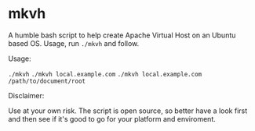 # mkvh
A humble bash script to help create Apache Virtual Host on an Ubuntu based OS. Usage, run `./mkvh` and follow. 

Usage:

`./mkvh`
`./mkvh local.example.com`
`./mkvh local.example.com /path/to/document/root`

Disclaimer:

Use at your own risk. The script is open source, so better have a look first and then see if it's good to go for your platform and enviroment.
